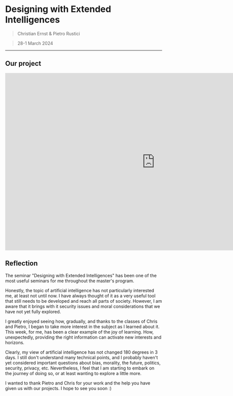 # **Designing with Extended Intelligences**

> Christian Ernst & Pietro Rustici

> 28-1 March 2024

---
## Our project

<iframe src="https://docs.google.com/presentation/d/e/2PACX-1vTVwfcZezPaCRfWN9TBLrloz926S-HDy2eHCt8AfqQAOsfPsGXKwBGbtDqaksLXfu5KsanqAFQhI_oN/embed?start=true&loop=false&delayms=3000" frameborder="0" width="960" height="569" allowfullscreen="true" mozallowfullscreen="true" webkitallowfullscreen="true"></iframe>

## Reflection

The seminar "Designing with Extended Intelligences" has been one of the most useful seminars for me throughout the master's program.

Honestly, the topic of artificial intelligence has not particularly interested me, at least not until now. I have always thought of it as a very useful tool that still needs to be developed and reach all parts of society. However, I am aware that it brings with it security issues and moral considerations that we have not yet fully explored.

I greatly enjoyed seeing how, gradually, and thanks to the classes of Chris and Pietro, I began to take more interest in the subject as I learned about it. This week, for me, has been a clear example of the joy of learning. How, unexpectedly, providing the right information can activate new interests and horizons.

Clearly, my view of artificial intelligence has not changed 180 degrees in 3 days. I still don't understand many technical points, and I probably haven't yet considered important questions about bias, morality, the future, politics, security, privacy, etc. Nevertheless, I feel that I am starting to embark on the journey of doing so, or at least wanting to explore a little more.

I wanted to thank Pietro and Chris for your work and the help you have given us with our projects. I hope to see you soon :)
